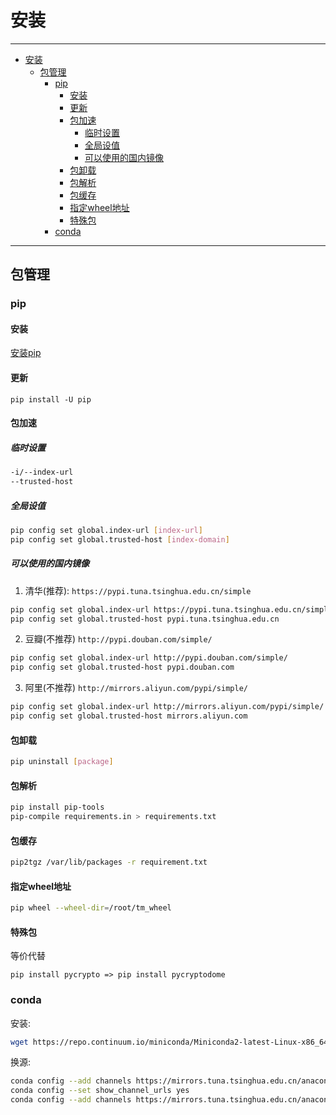 # 安装

---

- [安装](#安装)
  - [包管理](#包管理)
    - [pip](#pip)
      - [安装](#安装-1)
      - [更新](#更新)
      - [包加速](#包加速)
        - [临时设置](#临时设置)
        - [全局设值](#全局设值)
        - [可以使用的国内镜像](#可以使用的国内镜像)
      - [包卸载](#包卸载)
      - [包解析](#包解析)
      - [包缓存](#包缓存)
      - [指定wheel地址](#指定wheel地址)
      - [特殊包](#特殊包)
    - [conda](#conda)

---

## 包管理

### pip

#### 安装

<a href="/static/Python/get-pip.py" target="_blank">安装pip</a>

#### 更新

`pip install -U pip`

#### 包加速

##### 临时设置

``` sh
-i/--index-url
--trusted-host
```

##### 全局设值

``` sh
pip config set global.index-url [index-url]
pip config set global.trusted-host [index-domain]
```

##### 可以使用的国内镜像

1. 清华(推荐): `https://pypi.tuna.tsinghua.edu.cn/simple `
``` sh
pip config set global.index-url https://pypi.tuna.tsinghua.edu.cn/simple/
pip config set global.trusted-host pypi.tuna.tsinghua.edu.cn

```

2. 豆瓣(不推荐) `http://pypi.douban.com/simple/`
``` sh
pip config set global.index-url http://pypi.douban.com/simple/
pip config set global.trusted-host pypi.douban.com
```

3. 阿里(不推荐) `http://mirrors.aliyun.com/pypi/simple/`
``` sh
pip config set global.index-url http://mirrors.aliyun.com/pypi/simple/
pip config set global.trusted-host mirrors.aliyun.com
```

#### 包卸载

``` sh
pip uninstall [package]
```

#### 包解析

``` sh
pip install pip-tools
pip-compile requirements.in > requirements.txt
```

#### 包缓存

``` sh
pip2tgz /var/lib/packages -r requirement.txt
```

#### 指定wheel地址

``` sh
pip wheel --wheel-dir=/root/tm_wheel
```

#### 特殊包

等价代替
```
pip install pycrypto => pip install pycryptodome
```

### conda

安装:
``` sh
wget https://repo.continuum.io/miniconda/Miniconda2-latest-Linux-x86_64.sh
```

换源:
``` sh
conda config --add channels https://mirrors.tuna.tsinghua.edu.cn/anaconda/pkgs/free/ 
conda config --set show_channel_urls yes 
conda config --add channels https://mirrors.tuna.tsinghua.edu.cn/anaconda/cloud/conda-forge/
```
